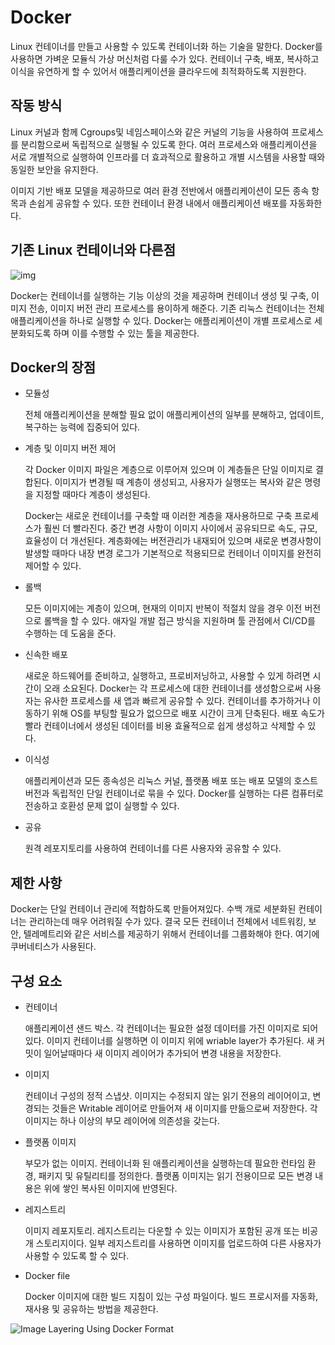 # Docker

Linux 컨테이너를 만들고 사용할 수 있도록 컨테이너화 하는 기술을 말한다. Docker를 사용하면 가벼운 모듈식 가상 머신처럼 다룰 수가 있다. 컨테이너 구축, 배포, 복사하고 이식을 유연하게 할 수 있어서 애플리케이션을 클라우드에 최적화하도록 지원한다.

## 작동 방식

Linux 커널과 함께 Cgroups및 네임스페이스와 같은 커널의 기능을 사용하여 프로세스를 분리함으로써 독립적으로 실행될 수 있도록 한다. 여러 프로세스와 애플리케이션을 서로 개별적으로 실행하여 인프라를 더 효과적으로 활용하고 개별 시스템을 사용할 때와 동일한 보안을 유지한다.

이미지 기반 배포 모델을 제공하므로 여러 환경 전반에서 애플리케이션이 모든 종속 항목과 손쉽게 공유할 수 있다. 또한 컨테이너 환경 내에서 애플리케이션 배포를 자동화한다.

## 기존 Linux 컨테이너와 다른점

![img](https://www.redhat.com/cms/managed-files/traditional-linux-containers-vs-docker_0.png)

Docker는 컨테이너를 실행하는 기능 이상의 것을 제공하며 컨테이너 생성 및 구축, 이미지 전송, 이미지 버전 관리 프로세스를 용이하게 해준다. 기존 리눅스 컨테이너는 전체 애플리케이션을 하나로 실행할 수 있다. Docker는 애플리케이션이 개별 프로세스로 세분화되도록 하며 이를 수행할 수 있는 툴을 제공한다.

## Docker의 장점

- 모듈성

  전체 애플리케이션을 분해할 필요 없이 애플리케이션의 일부를 분해하고, 업데이트, 복구하는 능력에 집중되어 있다.

- 계층 및 이미지 버전 제어

  각 Docker 이미지 파일은 계층으로 이루어져 있으며 이 계층들은 단일 이미지로 결합된다. 이미지가 변경될 때 계층이 생성되고, 사용자가 실행또는 복사와 같은 명령을 지정할 때마다 계층이 생성된다.

  Docker는 새로운 컨테이너를 구축할 때 이러한 계층을 재사용하므로 구축 프로세스가 훨씬 더 빨라진다. 중간 변경 사항이 이미지 사이에서 공유되므로 속도, 규모, 효율성이 더 개선된다. 계층화에는 버전관리가 내재되어 있으며 새로운 변경사항이 발생할 때마다 내장 변경 로그가 기본적으로 적용되므로 컨테이너 이미지를 완전히 제어할 수 있다.

- 롤백

  모든 이미지에는 계층이 있으며, 현재의 이미지 반복이 적절치 않을 경우 이전 버전으로 롤백을 할 수 있다. 애자일 개발 접근 방식을 지원하며 툴 관점에서 CI/CD를 수행하는 데 도움을 준다.

- 신속한 배포

  새로운 하드웨어를 준비하고, 실행하고, 프로비저닝하고, 사용할 수 있게 하려면 시간이 오래 소요된다. Docker는 각 프로세스에 대한 컨테이너를 생성함으로써 사용자는 유사한 프로세스를 새 앱과 빠르게 공유할 수 있다. 컨테이너를 추가하거나 이동하기 위해 OS를 부팅할 필요가 없으므로 배포 시간이 크게 단축된다. 배포 속도가 빨라 컨테이너에서 생성된 데이터를 비용 효율적으로 쉽게 생성하고 삭제할 수 있다.

- 이식성

  애플리케이션과 모든 종속성은 리눅스 커널, 플랫폼 배포 또는 배포 모델의 호스트 버전과 독립적인 단일 컨테이너로 묶을 수 있다. Docker를 실행하는 다른 컴퓨터로 전송하고 호환성 문제 없이 실행할 수 있다.

- 공유

  원격 레포지토리를 사용하여 컨테이너를 다른 사용자와 공유할 수 있다.



## 제한 사항

Docker는 단일 컨테이너 관리에 적합하도록 만들어져있다. 수백 개로 세분화된 컨테이너는 관리하는데 매우 어려워질 수가 있다. 결국 모든 컨테이너 전체에서 네트워킹, 보안, 텔레메트리와 같은 서비스를 제공하기 위해서 컨테이너를 그룹화해야 한다. 여기에 쿠버네티스가 사용된다.



## 구성 요소

- 컨테이너

  애플리케이션 샌드 박스. 각 컨테이너는 필요한 설정 데이터를 가진 이미지로 되어있다. 이미지 컨테이너를 실행하면 이 이미지 위에 wriable layer가 추가된다. 새 커밋이 일어날때마다 새 이미지 레이어가 추가되어 변경 내용을 저장한다.

- 이미지

  컨테이너 구성의 정적 스냅샷. 이미지는 수정되지 않는 읽기 전용의 레이어이고, 변경되는 것들은 Writable 레이어로 만들어져 새 이미지를 만듦으로써 저장한다. 각 이미지는 하나 이상의 부모 레이어에 의존성을 갖는다.

- 플랫폼 이미지

  부모가 없는 이미지. 컨테이너화 된 애플리케이션을 실행하는데 필요한 런타임 환경, 패키지 및 유틸리티를 정의한다. 플랫폼 이미지는 읽기 전용이므로 모든 변경 내용은 위에 쌓인 복사된 이미지에 반영된다.

- 레지스트리

  이미지 레포지토리. 레지스트리는 다운할 수 있는 이미지가 포함된 공개 또는 비공개 스토리지이다. 일부 레지스트리를 사용하면 이미지를 업로드하여 다른 사용자가 사용할 수 있도록 할 수 있다.

- Docker file

  Docker 이미지에 대한 빌드 지침이 있는 구성 파일이다. 빌드 프로시저를 자동화, 재사용 및 공유하는 방법을 제공한다.

![Image Layering Using Docker Format](https://access.redhat.com/webassets/avalon/d/Red_Hat_Enterprise_Linux-7-7.0_Release_Notes-en-US/images/440aa214d60c93edebd6b4522fffe54f/docker_structure.png)

